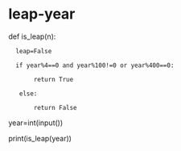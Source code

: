 # leap-year
def is_leap(n):   
  
      leap=False   
  
      if year%4==0 and year%100!=0 or year%400==0: 
        
           return True    

       else:           

           return False 

year=int(input()) 

print(is_leap(year))
